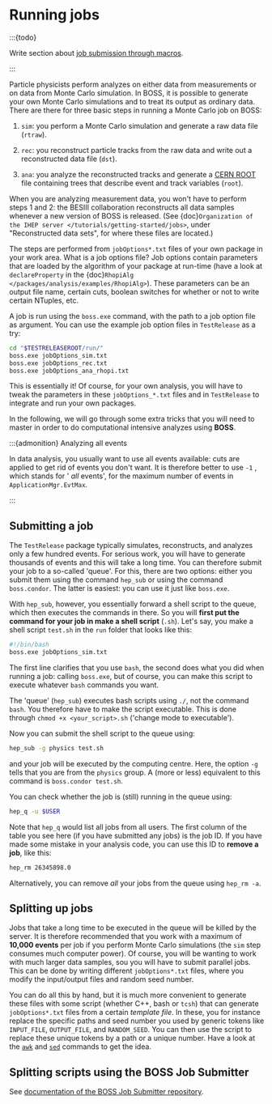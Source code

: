 <!-- cspell:ignore TESTRELEASEROOT -->

# Running jobs

:::{todo}

Write section about
[job submission through macros](http://afsapply.ihep.ac.cn/cchelp/en/local-cluster/jobs/HTCondor/#3213-tips-of-using-hepjob).

:::

Particle physicists perform analyzes on either data from measurements or on
data from Monte Carlo simulation. In BOSS, it is possible to generate your own
Monte Carlo simulations and to treat its output as ordinary data. There are
there for three basic steps in running a Monte Carlo job on BOSS:

1. `sim`: you perform a Monte Carlo simulation and generate a raw data file
   (`rtraw`).

2. `rec`: you reconstruct particle tracks from the raw data and write out a
   reconstructed data file (`dst`).

3. `ana`: you analyze the reconstructed tracks and generate a
   [CERN ROOT](https://root.cern.ch/root/htmldoc/guides/users-guide/InputOutput.html)
   file containing trees that describe event and track variables (`root`).

When you are analyzing measurement data, you won't have to perform steps 1 and
2: the BESIII collaboration reconstructs all data samples whenever a new
version of BOSS is released. (See
{doc}`Organization of the IHEP server </tutorials/getting-started/jobs>`, under
"Reconstructed data sets", for where these files are located.)

The steps are performed from `jobOptions*.txt` files of your own package in
your work area. What is a job options file? Job options contain parameters that
are loaded by the algorithm of your package at run-time (have a look at
`declareProperty` in the
{doc}`RhopiAlg </packages/analysis/examples/RhopiAlg>`). These parameters can
be an output file name, certain cuts, boolean switches for whether or not to
write certain NTuples, etc.

A job is run using the `boss.exe` command, with the path to a job option file
as argument. You can use the example job option files in `TestRelease` as a
try:

```bash
cd "$TESTRELEASEROOT/run/"
boss.exe jobOptions_sim.txt
boss.exe jobOptions_rec.txt
boss.exe jobOptions_ana_rhopi.txt
```

This is essentially it! Of course, for your own analysis, you will have to
tweak the parameters in these `jobOptions_*.txt` files and in `TestRelease` to
integrate and run your own packages.

In the following, we will go through some extra tricks that you will need to
master in order to do computational intensive analyzes using **BOSS**.

:::{admonition} Analyzing all events

In data analysis, you usually want to use all events available: cuts are
applied to get rid of events you don't want. It is therefore better to use `-1`
, which stands for ' _all_ events', for the maximum number of events in
`ApplicationMgr.EvtMax`.

:::

## Submitting a job

The `TestRelease` package typically simulates, reconstructs, and analyzes only
a few hundred events. For serious work, you will have to generate thousands of
events and this will take a long time. You can therefore submit your job to a
so-called 'queue'. For this, there are two options: either you submit them
using the command `hep_sub` or using the command `boss.condor`. The latter is
easiest: you can use it just like `boss.exe`.

With `hep_sub`, however, you essentially forward a shell script to the queue,
which then executes the commands in there. So you will **first put the command
for your job in make a shell script** (`.sh`). Let's say, you make a shell
script `test.sh` in the `run` folder that looks like this:

```bash
#!/bin/bash
boss.exe jobOptions_sim.txt
```

The first line clarifies that you use `bash`, the second does what you did when
running a job: calling `boss.exe`, but of course, you can make this script to
execute whatever `bash` commands you want.

The 'queue' (`hep_sub`) executes bash scripts using `./`, not the command
`bash`. You therefore have to make the script executable. This is done through
`chmod +x <your_script>.sh` ('change mode to executable').

Now you can submit the shell script to the queue using:

```bash
hep_sub -g physics test.sh
```

and your job will be executed by the computing centre. Here, the option `-g`
tells that you are from the `physics` group. A (more or less) equivalent to
this command is `boss.condor test.sh`.

You can check whether the job is (still) running in the queue using:

```bash
hep_q -u $USER
```

Note that `hep_q` would list all jobs from all users. The first column of the
table you see here (if you have submitted any jobs) is the job ID. If you have
made some mistake in your analysis code, you can use this ID to **remove a
job**, like this:

```bash
hep_rm 26345898.0
```

Alternatively, you can remove _all_ your jobs from the queue using `hep_rm -a`.

## Splitting up jobs

Jobs that take a long time to be executed in the queue will be killed by the
server. It is therefore recommended that you work with a maximum of **10,000
events** per job if you perform Monte Carlo simulations (the `sim` step
consumes much computer power). Of course, you will be wanting to work with much
larger data samples, sou you will have to submit parallel jobs. This can be
done by writing different `jobOptions*.txt` files, where you modify the
input/output files and random seed number.

You can do all this by hand, but it is much more convenient to generate these
files with some script (whether C++, bash or `tcsh`) that can generate
`jobOptions*.txt` files from a certain _template file_. In these, you for
instance replace the specific paths and seed number you used by generic tokens
like `INPUT_FILE`, `OUTPUT_FILE`, and `RANDOM_SEED`. You can then use the
script to replace these unique tokens by a path or a unique number. Have a look
at the [`awk`](https://www.tldp.org/LDP/abs/html/awk.html) and
[`sed`](https://www.gnu.org/software/sed/manual/sed.html) commands to get the
idea.

## Splitting scripts using the BOSS Job Submitter

See
[documentation of the BOSS Job Submitter repository](https://github.com/redeboer/BOSS_JobSubmitter).
